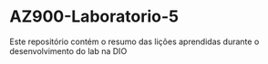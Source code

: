 # AZ900-Laboratorio-5
Este repositório contém o resumo das lições aprendidas durante o desenvolvimento do lab na DIO
